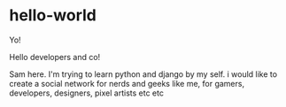 # hello-world
Yo!

Hello developers and co!

Sam here. I'm trying to learn python and django by my self.
i would like to create a social network for nerds and geeks like me, 
for gamers, developers, designers, pixel artists etc etc
